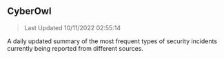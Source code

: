 ## CyberOwl 
> Last Updated 10/11/2022 02:55:14 


A daily updated summary of the most frequent types of security incidents currently being reported from different sources.

